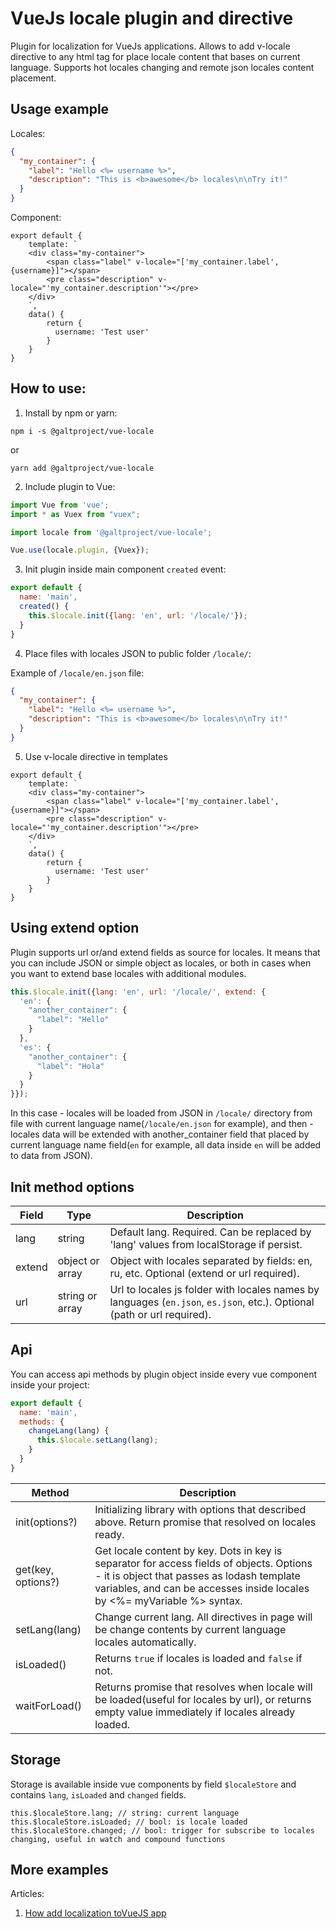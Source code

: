 # VueJs locale plugin and directive
Plugin for localization for VueJs applications. Allows to add v-locale directive to any html tag
for place locale content that bases on current language. Supports hot locales changing and remote json
locales content placement.

## Usage example
Locales:
```json
{
  "my_container": {
    "label": "Hello <%= username %>",
    "description": "This is <b>awesome</b> locales\n\nTry it!"
  }
}
```
Component:
```vue
export default {
    template: `
    <div class="my-container">
        <span class="label" v-locale="['my_container.label', {username}]"></span>
        <pre class="description" v-locale="'my_container.description'"></pre>
    </div>
    `,
    data() {
        return {
          username: 'Test user'
        }
    }
}
```
## How to use:
1. Install by npm or yarn:
```
npm i -s @galtproject/vue-locale
```
or
```
yarn add @galtproject/vue-locale
```
2. Include plugin to Vue:
```js
import Vue from 'vue';
import * as Vuex from "vuex";

import locale from '@galtproject/vue-locale';

Vue.use(locale.plugin, {Vuex});
```
3. Init plugin inside main component `created` event:
```js
export default {
  name: 'main',
  created() {
    this.$locale.init({lang: 'en', url: '/locale/'});
  }
}
```
4. Place files with locales JSON to public folder `/locale/`:

Example of `/locale/en.json` file:
```json
{
  "my_container": {
    "label": "Hello <%= username %>",
    "description": "This is <b>awesome</b> locales\n\nTry it!"
  }
}
```

5. Use v-locale directive in templates
```vue
export default {
    template: `
    <div class="my-container">
        <span class="label" v-locale="['my_container.label', {username}]"></span>
        <pre class="description" v-locale="'my_container.description'"></pre>
    </div>
    `,
    data() {
        return {
          username: 'Test user'
        }
    }
}
```
## Using extend option
Plugin supports url or/and extend fields as source for locales. It means that you can include JSON or simple object as locales, or both in cases when you want to extend base locales with additional modules.
```js
this.$locale.init({lang: 'en', url: '/locale/', extend: {
  'en': {
    "another_container": {
      "label": "Hello"
    }
  },
  'es': {
    "another_container": {
      "label": "Hola"
    }
  }
}});
```
In this case - locales will be loaded from JSON in `/locale/` directory from file with current language name(`/locale/en.json` for example), and then - locales data will be extended with another_container field that placed by current language name field(`en` for example, all data inside `en` will be added to data from JSON).
## Init method options
| Field | Type | Description |
| --- | --- | --- |
| lang | string | Default lang. Required. Can be replaced by 'lang' values from localStorage if persist. |
| extend | object or array | Object with locales separated by fields: en, ru, etc. Optional (extend or url required). |
| url | string or array | Url to locales js folder with locales names by languages (`en.json`, `es.json`, etc.). Optional (path or url required). |
## Api
You can access api methods by plugin object inside every vue component inside your project:
```js
export default {
  name: 'main',
  methods: {
    changeLang(lang) {
      this.$locale.setLang(lang);
    }
  }
}
```
| Method | Description |
| --- | --- |
| init(options?) | Initializing library with options that described above. Return promise that resolved on locales ready. |
| get(key, options?) | Get locale content by key. Dots in key is separator for access fields of objects. Options - it is object that passes as lodash template variables, and can be accesses inside locales by <%= myVariable %> syntax. |
| setLang(lang) | Change current lang. All directives in page will be change contents by current language locales automatically.|
| isLoaded() | Returns `true` if locales is loaded and `false` if not.|
| waitForLoad() | Returns promise that resolves when locale will be loaded(useful for locales by url), or returns empty value immediately if locales already loaded.|

## Storage
Storage is available inside vue components by field `$localeStore` and contains `lang`, `isLoaded` and `changed` fields.
```
this.$localeStore.lang; // string: current language
this.$localeStore.isLoaded; // bool: is locale loaded
this.$localeStore.changed; // bool: trigger for subscribe to locales changing, useful in watch and compound functions
```

## More examples
Articles:
1. [How add localization toVueJS app](https://medium.com/@jonybang/how-add-localization-tovuejs-app-a438b8b17b93)
